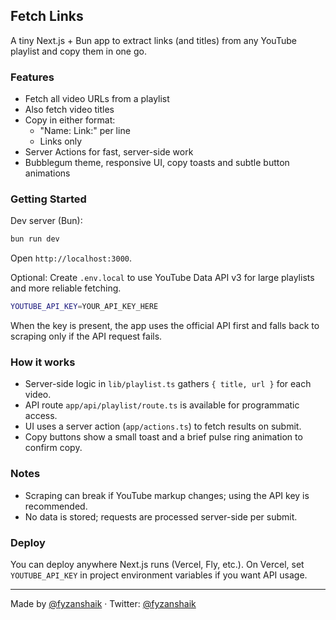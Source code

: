 ## Fetch Links

A tiny Next.js + Bun app to extract links (and titles) from any YouTube playlist and copy them in one go.

### Features
- Fetch all video URLs from a playlist
- Also fetch video titles
- Copy in either format:
  - "Name:  Link:" per line
  - Links only
- Server Actions for fast, server-side work
- Bubblegum theme, responsive UI, copy toasts and subtle button animations

### Getting Started

Dev server (Bun):

```bash
bun run dev
```

Open `http://localhost:3000`.

Optional: Create `.env.local` to use YouTube Data API v3 for large playlists and more reliable fetching.

```bash
YOUTUBE_API_KEY=YOUR_API_KEY_HERE
```

When the key is present, the app uses the official API first and falls back to scraping only if the API request fails.

### How it works
- Server-side logic in `lib/playlist.ts` gathers `{ title, url }` for each video.
- API route `app/api/playlist/route.ts` is available for programmatic access.
- UI uses a server action (`app/actions.ts`) to fetch results on submit.
- Copy buttons show a small toast and a brief pulse ring animation to confirm copy.

### Notes
- Scraping can break if YouTube markup changes; using the API key is recommended.
- No data is stored; requests are processed server-side per submit.

### Deploy
You can deploy anywhere Next.js runs (Vercel, Fly, etc.). On Vercel, set `YOUTUBE_API_KEY` in project environment variables if you want API usage.

---

Made by [@fyzanshaik](https://github.com/fyzanshaik) · Twitter: [@fyzanshaik](https://twitter.com/fyzanshaik)
